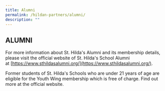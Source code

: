 ```yaml
---
title: Alumni
permalink: /hildan-partners/alumni/
description: ""
---
```

ALUMNI
------

For more information about St. Hilda's Alumni and its membership details, please visit the official website of St. Hilda's School Alumni at [https://www.sthildasalumni.org/](https://www.sthildasalumni.org/).  
  
Former students of St. Hilda's Schools who are under 21 years of age are eligible for the Youth Wing membership which is free of charge. Find out more at the official website.